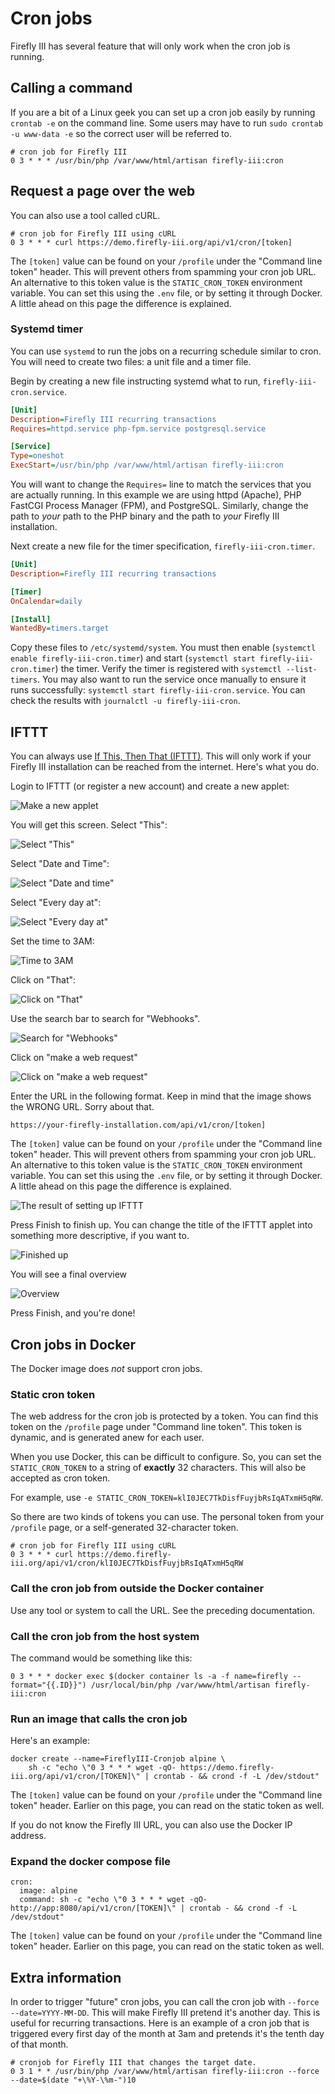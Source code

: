 # Cron jobs

Firefly III has several feature that will only work when the cron job is running.

## Calling a command

If you are a bit of a Linux geek you can set up a cron job easily by running `crontab -e` on the command line. Some users may have to run `sudo crontab -u www-data -e` so the correct user will be referred to.

```   
# cron job for Firefly III
0 3 * * * /usr/bin/php /var/www/html/artisan firefly-iii:cron
```

## Request a page over the web

You can also use a tool called cURL.

```
# cron job for Firefly III using cURL
0 3 * * * curl https://demo.firefly-iii.org/api/v1/cron/[token]
```

The `[token]` value can be found on your `/profile` under the "Command line token" header. This will prevent others from spamming your cron job URL. An alternative to this token value is the `STATIC_CRON_TOKEN` environment variable. You can set this using the `.env` file, or by setting it through Docker. A little ahead on this page the difference is explained.

### Systemd timer

You can use `systemd` to run the jobs on a recurring schedule similar to cron. You will need to create two files: a unit file and a timer file.

Begin by creating a new file instructing systemd what to run, `firefly-iii-cron.service`.

```ini
[Unit]
Description=Firefly III recurring transactions
Requires=httpd.service php-fpm.service postgresql.service

[Service]
Type=oneshot
ExecStart=/usr/bin/php /var/www/html/artisan firefly-iii:cron
```

You will want to change the `Requires=` line to match the services that you are actually running. In this example we are using httpd (Apache), PHP FastCGI Process Manager (FPM), and PostgreSQL. Similarly, change the path to *your* path to the PHP binary and the path to *your* Firefly III installation.

Next create a new file for the timer specification, `firefly-iii-cron.timer`.

```ini
[Unit]
Description=Firefly III recurring transactions

[Timer]
OnCalendar=daily

[Install]
WantedBy=timers.target
```

Copy these files to `/etc/systemd/system`. You must then enable (`systemctl enable firefly-iii-cron.timer`) and start (`systemctl start firefly-iii-cron.timer`) the timer. Verify the timer is registered with `systemctl --list-timers`. You may also want to run the service once manually to ensure it runs successfully: `systemctl start firefly-iii-cron.service`. You can check the results with `journalctl -u firefly-iii-cron`.

## IFTTT

You can always use [If This, Then That (IFTTT)](https://ifttt.com). This will only work if your Firefly III installation can be reached from the internet. Here's what you do.

Login to IFTTT (or register a new account) and create a new applet:

![Make a new applet](images/ifttt-applet.png)

You will get this screen. Select "This":

![Select "This"](images/ifttt-this.png)

Select "Date and Time":

![Select "Date and time"](images/ifttt-dt.png)

Select "Every day at":

![Select "Every day at"](images/ifttt-eda.png)

Set the time to 3AM:

![Time to 3AM](images/ifttt-3am.png)

Click on "That":

![Click on "That"](images/ifttt-that.png)

Use the search bar to search for "Webhooks".

![Search for "Webhooks"](images/ifttt-webhooks.png)

Click on "make a web request"

![Click on "make a web request"](images/ifttt-request.png)

Enter the URL in the following format. Keep in mind that the image shows the WRONG URL. Sorry about that.

`https://your-firefly-installation.com/api/v1/cron/[token]`

The `[token]` value can be found on your `/profile` under the "Command line token" header. This will prevent others from spamming your cron job URL. An alternative to this token value is the `STATIC_CRON_TOKEN` environment variable. You can set this using the `.env` file, or by setting it through Docker. A little ahead on this page the difference is explained.

![The result of setting up IFTTT](images/ifttt-result.png)

Press Finish to finish up. You can change the title of the IFTTT applet into something more descriptive, if you want to.

![Finished up](images/ifttt-finish.png)

You will see a final overview

![Overview](images/ifttt-overview.png)

Press Finish, and you're done!

## Cron jobs in Docker

The Docker image does *not* support cron jobs.

### Static cron token

The web address for the cron job is protected by a token. You can find this token on the `/profile` page under "Command line token". This token is dynamic, and is generated anew for each user.

When you use Docker, this can be difficult to configure. So, you can set the `STATIC_CRON_TOKEN` to a string of **exactly** 32 characters. This will also be accepted as cron token.

For example, use `-e STATIC_CRON_TOKEN=klI0JEC7TkDisfFuyjbRsIqATxmH5qRW`.

So there are two kinds of tokens you can use. The personal token from your `/profile` page, or a self-generated 32-character token.

```
# cron job for Firefly III using cURL
0 3 * * * curl https://demo.firefly-iii.org/api/v1/cron/klI0JEC7TkDisfFuyjbRsIqATxmH5qRW
```


### Call the cron job from outside the Docker container

Use any tool or system to call the URL. See the preceding documentation.

### Call the cron job from the host system

The command would be something like this:

```
0 3 * * * docker exec $(docker container ls -a -f name=firefly --format="{{.ID}}") /usr/local/bin/php /var/www/html/artisan firefly-iii:cron
```

### Run an image that calls the cron job

Here's an example:

```
docker create --name=FireflyIII-Cronjob alpine \
    sh -c "echo \"0 3 * * * wget -qO- https://demo.firefly-iii.org/api/v1/cron/[TOKEN]\" | crontab - && crond -f -L /dev/stdout"
```

The `[token]` value can be found on your `/profile` under the "Command line token" header. Earlier on this page, you can read on the static token as well.

If you do not know the Firefly III URL, you can also use the Docker IP address.

### Expand the docker compose file

```
cron:
  image: alpine
  command: sh -c "echo \"0 3 * * * wget -qO- http://app:8080/api/v1/cron/[TOKEN]\" | crontab - && crond -f -L /dev/stdout"
```

The `[token]` value can be found on your `/profile` under the "Command line token" header. Earlier on this page, you can read on the static token as well.

## Extra information

In order to trigger "future" cron jobs, you can call the cron job with `--force --date=YYYY-MM-DD`. This will make Firefly III pretend it's another day. This is useful for recurring transactions. Here is an example of a cron job that is triggered every first day of the month at 3am and pretends it's the tenth day of that month.

```
# cronjob for Firefly III that changes the target date.
0 3 1 * * /usr/bin/php /var/www/html/artisan firefly-iii:cron --force --date=$(date "+\%Y-\%m-")10
```
